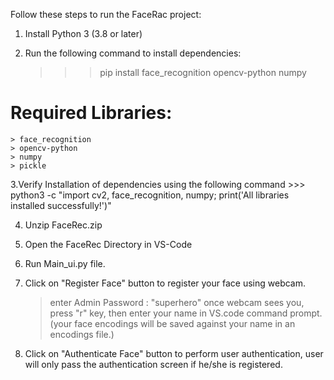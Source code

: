 Follow these steps to run the FaceRac project:

1. Install Python 3 (3.8 or later)

2. Run the following command to install dependencies:
	>>> pip install face_recognition opencv-python numpy

  # Required Libraries:
	> face_recognition
	> opencv-python
	> numpy
	> pickle

3.Verify Installation of dependencies using the following command
	>>> python3 -c "import cv2, face_recognition, numpy; print('All libraries installed successfully!')"

4. Unzip FaceRec.zip 

5. Open the FaceRec Directory in VS-Code

6. Run Main_ui.py file.

7. Click on "Register Face" button to register your face using webcam.
	> enter Admin Password : "superhero"
	> once webcam sees you, press "r" key, then enter your name in VS.code command prompt. (your face encodings will be saved against your name in an encodings file.)

8. Click on "Authenticate Face" button to perform user authentication, user will only pass the authentication screen if he/she is registered.
